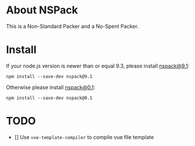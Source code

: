 About NSPack
============

This is a Non-Standard Packer and a No-Spent Packer.

Install
=======

If your node.js version is newer than or equal 9.3, please install nspack@9.1:

```
npm install --save-dev nspack@9.1
```

Otherwise please install nspack@0.1:

```
npm install --save-dev nspack@0.1
```

TODO
=====

- [] Use `vue-template-compiler` to compile vue file template

